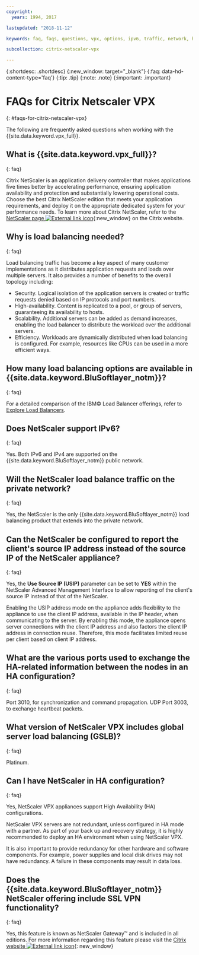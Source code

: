 ```yaml
---
copyright:
  years: 1994, 2017

lastupdated: "2018-11-12"

keywords: faq, faqs, questions, vpx, options, ipv6, traffic, network, ha, ssl, vpn

subcollection: citrix-netscaler-vpx

---
```


{:shortdesc: .shortdesc}
{:new_window: target="_blank"}
{:faq: data-hd-content-type='faq'}
{:tip: .tip}
{:note: .note}
{:important: .important}

# FAQs for Citrix Netscaler VPX
{: #faqs-for-citrix-netscaler-vpx}

The following are frequently asked questions when working with the {{site.data.keyword.vpx_full}}.

## What is {{site.data.keyword.vpx_full}}?
{: faq}

Citrix NetScaler is an application delivery controller that makes applications five times better by accelerating performance, ensuring application availability and protection and substantially lowering operational costs. Choose the best Citrix NetScaler edition that meets your application requirements, and deploy it on the appropriate dedicated system for your performance needs. To learn more about Citrix NetScaler, refer to the [NetScaler page ![External link icon](../../icons/launch-glyph.svg "External link icon")](http://www.citrix.com/products/netscaler-application-delivery-controller/overview.html){:new_window} on the Citrix website.

## Why is load balancing needed?
{: faq}

Load balancing traffic has become a key aspect of many customer implementations as it distributes application requests and loads over multiple servers. It also provides a number of benefits to the overall topology including:

* Security. Logical isolation of the application servers is created or traffic requests denied based on IP protocols and port numbers.
* High-availability. Content is replicated to a pool, or group of servers, guaranteeing its availability to hosts.
* Scalability. Additional servers can be added as demand increases, enabling the load balancer to distribute the workload over the additional servers.
* Efficiency. Workloads are dynamically distributed when load balancing is configured. For example, resources like CPUs can be used in a more efficient ways.

## How many load balancing options are available in {{site.data.keyword.BluSoftlayer_notm}}?
{: faq}

For a detailed comparison of the IBM© Load Balancer offerings, refer to [Explore Load Balancers](/docs/infrastructure/loadbalancer-service?topic=loadbalancer-service-explore).

## Does NetScaler support IPv6?
{: faq}

Yes. Both IPv6 and IPv4 are supported on the {{site.data.keyword.BluSoftlayer_notm}} public network.

## Will the NetScaler load balance traffic on the private network?
{: faq}

Yes, the NetScaler is the only {{site.data.keyword.BluSoftlayer_notm}} load balancing product that extends into the private network.

## Can the NetScaler be configured to report the client's source IP address instead of the source IP of the NetScaler appliance?
{: faq}

Yes, the **Use Source IP (USIP)** parameter can be set to **YES** within the NetScaler Advanced Management Interface to allow reporting of the client's source IP instead of that of the NetScaler.

Enabling the USIP address mode on the appliance adds flexibility to the appliance to use the client IP address, available in the IP header, when communicating to the server. By enabling this mode, the appliance opens server connections with the client IP address and also factors the client IP address in connection reuse. Therefore, this mode facilitates limited reuse per client based on client IP address.

## What are the various ports used to exchange the HA-related information between the nodes in an HA configuration?
{: faq}

Port 3010, for synchronization and command propagation. UDP Port 3003, to exchange heartbeat packets.

## What version of NetScaler VPX includes global server load balancing (GSLB)?
{: faq}

Platinum.

## Can I have NetScaler in HA configuration?
{: faq}

Yes, NetScaler VPX appliances support High Availability (HA) configurations.

NetScaler VPX servers are not redundant, unless configured in HA mode with a partner. As part of your back up and recovery strategy, it is highly recommended to deploy an HA environment when using NetScaler VPX.

It is also important to provide redundancy for other hardware and software components. For example, power supplies and local disk drives may not have redundancy. A failure in these components may result in data loss.

## Does the {{site.data.keyword.BluSoftlayer_notm}} NetScaler offering include SSL VPN functionality?
{: faq}

Yes, this feature is known as NetScaler Gateway™ and is included in all editions.  For more information regarding this feature please visit the [Citrix website ![External link icon](../../icons/launch-glyph.svg "External link icon")](https://www.citrix.com/products/netscaler-adc/){: new_window}
